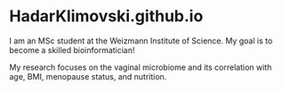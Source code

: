 # HadarKlimovski.github.io



I am an MSc student at the Weizmann Institute of Science. My goal is to become a skilled bioinformatician!

My research focuses on the vaginal microbiome and its correlation with age, BMI, menopause status, and nutrition.
